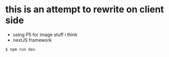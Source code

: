 # this is an attempt to rewrite on client side

- using P5 for image stuff i think
- nextJS framework

```sh
$ npm run dev
```

